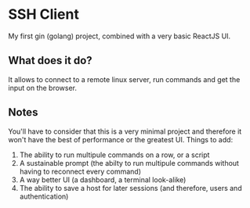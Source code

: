 # SSH Client
My first gin (golang) project, combined with a very basic ReactJS UI.
## What does it do?
It allows to connect to a remote linux server, run commands and get the input on the browser.
## Notes
You'll have to consider that this is a very minimal project and therefore it won't have the best of performance or the greatest UI.
Things to add:
1. The ability to run multipule commands on a row, or a script
2. A sustainable prompt (the abilty to run multipule commands without having to reconnect every command)
3. A way better UI (a dashboard, a terminal look-alike)
4. The ability to save a host for later sessions (and therefore, users and authentication)